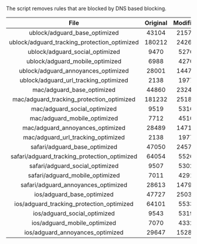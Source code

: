 The script removes rules that are blocked by DNS based blocking.


| File | Original | Modified |
|:----:|:-----:|:-----:|
| ublock/adguard_base_optimized | 43104 | 21570 |
| ublock/adguard_tracking_protection_optimized | 180212 | 24263 |
| ublock/adguard_social_optimized | 9470 | 5276 |
| ublock/adguard_mobile_optimized | 6988 | 4270 |
| ublock/adguard_annoyances_optimized | 28001 | 14478 |
| ublock/adguard_url_tracking_optimized | 2138 | 1977 |
| mac/adguard_base_optimized | 44860 | 23240 |
| mac/adguard_tracking_protection_optimized | 181232 | 25186 |
| mac/adguard_social_optimized | 9519 | 5316 |
| mac/adguard_mobile_optimized | 7712 | 4510 |
| mac/adguard_annoyances_optimized | 28489 | 14715 |
| mac/adguard_url_tracking_optimized | 2138 | 1977 |
| safari/adguard_base_optimized | 47050 | 24575 |
| safari/adguard_tracking_protection_optimized | 64054 | 5526 |
| safari/adguard_social_optimized | 9507 | 5302 |
| safari/adguard_mobile_optimized | 7011 | 4291 |
| safari/adguard_annoyances_optimized | 28613 | 14792 |
| ios/adguard_base_optimized | 47727 | 25033 |
| ios/adguard_tracking_protection_optimized | 64101 | 5533 |
| ios/adguard_social_optimized | 9543 | 5319 |
| ios/adguard_mobile_optimized | 7070 | 4332 |
| ios/adguard_annoyances_optimized | 29647 | 15287 |